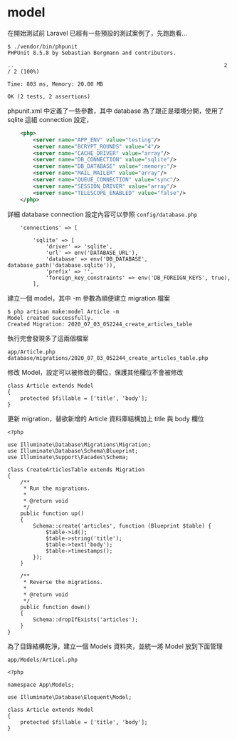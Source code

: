 model
===
在開始測試前 Laravel 已經有一些預設的測試案例了，先跑跑看...

```
$ ./vendor/bin/phpunit
PHPUnit 8.5.8 by Sebastian Bergmann and contributors.

..                                                                  2 / 2 (100%)

Time: 803 ms, Memory: 20.00 MB

OK (2 tests, 2 assertions)
```

phpunit.xml 中定義了一些參數，其中 database 為了跟正是環境分開，使用了 sqlite 這組 connection 設定，

```xml
    <php>
        <server name="APP_ENV" value="testing"/>
        <server name="BCRYPT_ROUNDS" value="4"/>
        <server name="CACHE_DRIVER" value="array"/>
        <server name="DB_CONNECTION" value="sqlite"/>
        <server name="DB_DATABASE" value=":memory:"/>
        <server name="MAIL_MAILER" value="array"/>
        <server name="QUEUE_CONNECTION" value="sync"/>
        <server name="SESSION_DRIVER" value="array"/>
        <server name="TELESCOPE_ENABLED" value="false"/>
    </php>
```

詳細 database connection 設定內容可以參照 `config/database.php`
```
    'connections' => [

        'sqlite' => [
            'driver' => 'sqlite',
            'url' => env('DATABASE_URL'),
            'database' => env('DB_DATABASE', database_path('database.sqlite')),
            'prefix' => '',
            'foreign_key_constraints' => env('DB_FOREIGN_KEYS', true),
        ],
```

建立一個 model，其中 -m 參數為順便建立 migration 檔案
```
$ php artisan make:model Article -m
Model created successfully.
Created Migration: 2020_07_03_052244_create_articles_table
```

執行完會發現多了這兩個檔案
```
app/Article.php
database/migrations/2020_07_03_052244_create_articles_table.php
```

修改 Model，設定可以被修改的欄位，保護其他欄位不會被修改
```
class Article extends Model
{
    protected $fillable = ['title', 'body'];
}
```

更新 migration，替欲新增的 Article 資料庫結構加上 title 與 body 欄位

```
<?php

use Illuminate\Database\Migrations\Migration;
use Illuminate\Database\Schema\Blueprint;
use Illuminate\Support\Facades\Schema;

class CreateArticlesTable extends Migration
{
    /**
     * Run the migrations.
     *
     * @return void
     */
    public function up()
    {
        Schema::create('articles', function (Blueprint $table) {
            $table->id();
            $table->string('title');
            $table->text('body');
            $table->timestamps();
        });
    }

    /**
     * Reverse the migrations.
     *
     * @return void
     */
    public function down()
    {
        Schema::dropIfExists('articles');
    }
}
```

為了目錄結構乾淨，建立一個 Models 資料夾，並統一將 Model 放到下面管理

    app/Models/Articel.php

```
<?php

namespace App\Models;

use Illuminate\Database\Eloquent\Model;

class Article extends Model
{
    protected $fillable = ['title', 'body'];
}
```
